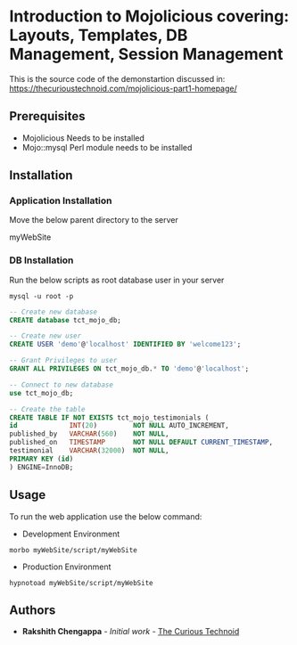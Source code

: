 
# Introduction to Mojolicious covering: Layouts, Templates, DB Management, Session Management

This is the source code of the demonstartion discussed in: https://thecurioustechnoid.com/mojolicious-part1-homepage/



## Prerequisites

- Mojolicious Needs to be installed
- Mojo::mysql Perl module needs to be installed



## Installation


### Application Installation
Move the below parent directory to the server

myWebSite

### DB Installation

Run the below scripts as root database user in your server

`mysql -u root -p`

```sql
-- Create new database
CREATE database tct_mojo_db;

-- Create new user
CREATE USER 'demo'@'localhost' IDENTIFIED BY 'welcome123';

-- Grant Privileges to user
GRANT ALL PRIVILEGES ON tct_mojo_db.* TO 'demo'@'localhost';

-- Connect to new database
use tct_mojo_db;

-- Create the table
CREATE TABLE IF NOT EXISTS tct_mojo_testimonials (
id             INT(20)         NOT NULL AUTO_INCREMENT,
published_by   VARCHAR(560)    NOT NULL,
published_on   TIMESTAMP       NOT NULL DEFAULT CURRENT_TIMESTAMP,
testimonial    VARCHAR(32000)  NOT NULL,
PRIMARY KEY (id)
) ENGINE=InnoDB;

```



## Usage


To run the web application use the below command:

- Development Environment

`morbo myWebSite/script/myWebSite`


- Production Environment

`hypnotoad myWebSite/script/myWebSite`


## Authors

* **Rakshith Chengappa** - *Initial work* - [The Curious Technoid](https://thecurioustechnoid.com/)


